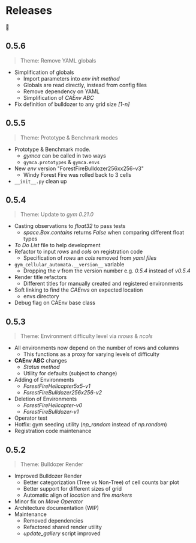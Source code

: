 # Releases

:drum:

## 0.5.6

> Theme: Remove YAML globals

+ Simplification of globals
  + Import parameters into _env init method_
  + Globals are read directly, instead from config files
  + Remove dependency on YAML
  + Simplification of _CAEnv ABC_
+ Fix definition of bulldozer to any grid size _[1-n]_


## 0.5.5

> Theme: Prototype & Benchmark modes

+ Prototype & Benchmark mode.
    + _gymca_ can be called in two ways
    + `gymca.prototypes` & `gymca.envs`
+ New _env_ version  "ForestFireBulldozer256xx256-v3"
    + Windy Forest Fire was rolled back to 3 cells
+ `__init__.py` clean up


## 0.5.4

> Theme: Update to _gym 0.21.0_

+ Casting observations to _float32_ to pass tests
  + _space.Box.contains_ returns _False_ when comparing different float types
+ _To Do List_ file to help development
+ Refactor to input _rows_ and _cols_ on registration code
  + Specification of _rows_ an _cols_ removed from _yaml files_
+ `gym_cellular_automata.__version__` variable
  + Dropping the _v_ from the version number e.g. _0.5.4_ instead of _v0.5.4_
+ Render title refactors
  + Different titles for manually created and registered environments
+ Soft linking to find the _CAEnvs_ on expected location
  + envs directory
+ Debug flag on CAEnv base class


## 0.5.3

> Theme: Environment difficulty level via _nrows_ & _ncols_

+ All environments now depend on the number of rows and columns
  + This functions as a proxy for varying levels of difficulty
+ **CAEnv ABC** changes
  + _Status method_
  + Utility for defaults (subject to change)
+ Adding of Environments
  + _ForestFireHelicopter5x5-v1_
  + _ForestFireBulldozer256x256-v2_
+ Deletion of Environments
  + _ForestFireHelicopter-v0_
  + _ForestFireBulldozer-v1_
+ Operator test
+ Hotfix: gym seeding utility (*np_random* instead of *np.random*)
+ Registration code maintenance


## 0.5.2

> Theme: Bulldozer Render

+ Improved Bulldozer Render
  + Better categorization (Tree vs Non-Tree) of cell counts bar plot
  + Better support for different sizes of grid
  + Automatic align of *location* and fire *markers*
+ Minor fix on *Move Operator*
+ Architecture documentation (WIP)
+ Maintenance
  + Removed dependencies
  + Refactored shared render utility
  + *update_gallery* script improved
